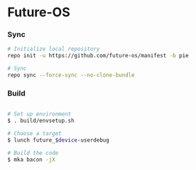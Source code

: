 # Future-OS #

### Sync ###

```bash
# Initialize local repository
repo init -u https://github.com/future-os/manifest -b pie
```

```bash
# Sync
repo sync --force-sync --no-clone-bundle
```

### Build ###

```bash

# Set up environment
$ . build/envsetup.sh
```
```bash
# Choose a target
$ lunch future_$device-userdebug
```
```bash
# Build the code
$ mka bacon -jX
```
